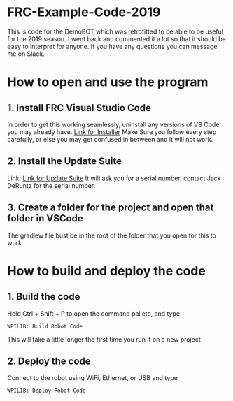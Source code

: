 # FRC-Example-Code-2019
This is code for the DemoBOT which was retrofitted to be able to be useful for the 2019 season. I went back and commented it a lot so that it should be easy to interpret for anyone. If you have any questions you can message me on Slack.

# How to open and use the program

## 1. Install FRC Visual Studio Code
In order to get this working seamlessly, uninstall any versions of VS Code you may already have.
[Link for Installer](https://wpilib.screenstepslive.com/s/currentCS/m/java/l/1027503-installing-c-and-java-development-tools-for-frc)
Make Sure you follow every step carefully, or else you may get confused in between and it will not work.
     
## 2. Install the Update Suite
Link: [Link for Update Suite](https://wpilib.screenstepslive.com/s/currentCS/m/java/l/1027504-installing-the-frc-update-suite-all-languages)
It will ask you for a serial number, contact Jack DeRuntz for the serial number.
     
## 3. Create a folder for the project and open that folder in VSCode
The gradlew file bust be in the root of the folder that you open for this to work.
     
# How to build and deploy the code

## 1. Build the code
Hold Ctrl + Shift + P to open the command pallete, and type
```
WPILIB: Build Robot Code
```
This will take a little longer the first time you run it on a new project
## 2. Deploy the code
Connect to the robot using WiFi, Ethernet, or USB and type 
```
WPILIB: Deploy Robot Code
```
     
     
     
